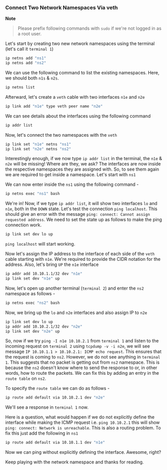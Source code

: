 ### Connect Two Network Namespaces Via veth

**Note**

> Please prefix following commands with `sudo` if we're not logged in as a root user.

Let's start by creating two new network namespaces using the terminal (let's call it `terminal 1`)

```bash
ip netns add "ns1"
ip netns add "ns2"
```

We can use the following command to list the existing namespaces. Here, we should both `n1s` & `n2s`.

```bash
ip netns list
```

Afterward, let's create a `veth` cable with two interfaces `n1e` and `n2e`

```bash
ip link add "n1e" type veth peer name "n2e"
```

We can see details about the interfaces using the following command

```bash
ip addr list
```

Now, let's connect the two namespaces with the `veth`

```bash
ip link set "n1e" netns "ns1"
ip link set "n2e" netns "ns2"
```

Interestingly enough, if we now type `ip addr list` in the terminal, the `n1e` & `n2e` will be missing! Where are they, we ask? The interfaces are now inside the respective namespaces they are assigned with. So, to see them again we are required to get inside a namespace. Let's start with `ns1` 

We can now enter inside the `ns1` using the following command -

```bash
ip netns exec "ns1" bash
```

We're in! Now, if we type `ip addr list`, it will show two interfaces `lo` and `n1e`, both in the `DOWN` state. Let's test the connection `ping localhost`. This should give an error with the message `ping: connect: Cannot assign requested address`. We need to set the state up as follows to make the ping connection work.

```bash
ip link set dev lo up 
```

`ping localhost` will start working. 

Now let's assign the IP address to the interface of each side of the `veth` cable starting with `n1e`. We're required to provide the CIDR notation for the address. Also, let's bring `UP` the `n1e` interface

```bash 
ip addr add 10.10.1.1/32 dev "n1e"
ip link set dev "n1e" up 
```

Now, let's open up another terminal (`terminal 2`) and enter the `ns2` namespace as follows -

```bash
ip netns exec "ns2" bash
```
Now, we bring up the `lo` and `n2e` interfaces and also assign IP to `n2e`

```bash
ip link set dev lo up 
ip addr add 10.10.2.1/32 dev "n2e"
ip link set dev "n2e" up
```

So, now if we try `ping -I n1e 10.10.2.1` from `terminal 1` and listen to the incoming request on `terminal 2` using `tcpdump -v -i n2e`, we will see message `IP 10.10.1.1 > 10.10.2.1: ICMP echo request`. This ensures that the request is coming to `ns2`. However, we do not see anything in `terminal 1`. This suggests that no packet is getting out from `ns2` namespace. This is because the `ns2` doesn't know where to send the response to or, in other words, how to route the packets. We can fix this by adding an entry in the `route table` on `ns2`.    

To specify the `route table` we can do as follows -

```bash 
ip route add default via 10.10.2.1 dev "n2e"
```
We'll see a response in `terminal 1` now. 

Here is a question, what would happen if we do not explicitly define the interface while making the ICMP request i.e. `ping 10.10.2.1` this will show `ping: connect: Network is unreachable`. This is also a routing problem. To fix this just add the following in `ns1` 

```bash 
ip route add default via 10.10.1.1 dev "n1e"
```

Now we can ping without explicitly defining the interface. Awesome, right?

Keep playing with the network namespace and thanks for reading. 

